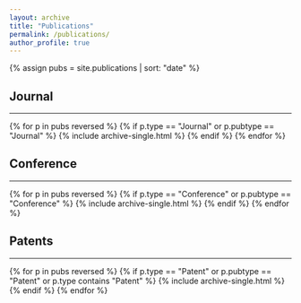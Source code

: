 ```yaml
---
layout: archive
title: "Publications"
permalink: /publications/
author_profile: true
---
```


{% assign pubs = site.publications | sort: "date" %}

## Journal
* * *
{% for p in pubs reversed %}
  {% if p.type == "Journal" or p.pubtype == "Journal" %}
    {% include archive-single.html %}
  {% endif %}
{% endfor %}

## Conference
* * *
{% for p in pubs reversed %}
  {% if p.type == "Conference" or p.pubtype == "Conference" %}
    {% include archive-single.html %}
  {% endif %}
{% endfor %}

## Patents
* * *
{% for p in pubs reversed %}
  {% if p.type == "Patent" or p.pubtype == "Patent" or p.type contains "Patent" %}
    {% include archive-single.html %}
  {% endif %}
{% endfor %}
